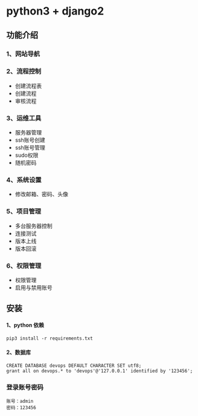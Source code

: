 # python3 + django2

## 功能介绍
### 1、网站导航 
### 2、流程控制
- 创建流程表
- 创建流程
- 审核流程
### 3、运维工具
- 服务器管理
- ssh账号创建
- ssh账号管理
- sudo权限
- 随机密码
### 4、系统设置
- 修改邮箱、密码、头像
### 5、项目管理
- 多台服务器控制
- 连接测试
- 版本上线
- 版本回滚
### 6、权限管理
- 权限管理
- 启用与禁用账号



## 安装

#### 1、python 依赖
```
pip3 install -r requirements.txt
```

#### 2、数据库
```
CREATE DATABASE devops DEFAULT CHARACTER SET utf8;
grant all on devops.* to 'devops'@'127.0.0.1' identified by '123456';

```

### 登录账号密码
```
账号：admin
密码：123456
```




